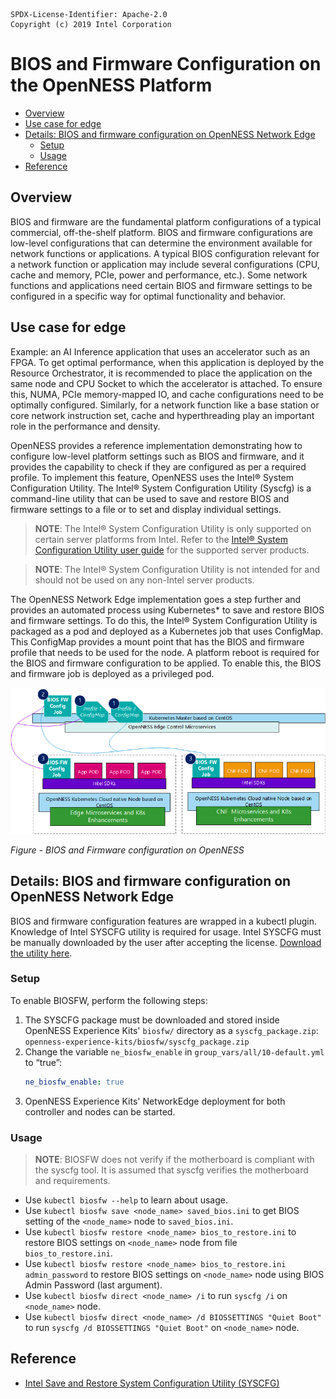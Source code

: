 ```text
SPDX-License-Identifier: Apache-2.0
Copyright (c) 2019 Intel Corporation
```
<!-- omit in toc -->
# BIOS and Firmware Configuration on the OpenNESS Platform
- [Overview](#overview)
- [Use case for edge](#use-case-for-edge)
- [Details: BIOS and firmware configuration on OpenNESS Network Edge](#details-bios-and-firmware-configuration-on-openness-network-edge)
  - [Setup](#setup)
  - [Usage](#usage)
- [Reference](#reference)

## Overview

BIOS and firmware are the fundamental platform configurations of a typical commercial, off-the-shelf platform. BIOS and firmware configurations are low-level configurations that can determine the environment available for network functions or applications. A typical BIOS configuration relevant for a network function or application may include several configurations (CPU, cache and memory, PCIe, power and performance, etc.). Some network functions and applications need certain BIOS and firmware settings to be configured in a specific way for optimal functionality and behavior.

## Use case for edge

Example: an AI Inference application that uses an accelerator such as an FPGA. 
To get optimal performance, when this application is deployed by the Resource Orchestrator, it is recommended to place the application on the same node and CPU Socket to which the accelerator is attached. To ensure this, NUMA, PCIe memory-mapped IO, and cache configurations need to be optimally configured. Similarly, for a network function like a base station or core network instruction set, cache and hyperthreading play an important role in the performance and density.

OpenNESS provides a reference implementation demonstrating how to configure low-level platform settings such as BIOS and firmware, and it provides the capability to check if they are configured as per a required profile. To implement this feature, OpenNESS uses the Intel® System Configuration Utility. The Intel® System Configuration Utility (Syscfg) is a command-line utility that can be used to save and restore BIOS and firmware settings to a file or to set and display individual settings.

>**NOTE**: The Intel® System Configuration Utility is only supported on certain server platforms from Intel. Refer to the [Intel® System Configuration Utility user guide](https://www.intel.com/content/dam/support/us/en/documents/server-products/server-boards/intel-syscfg-userguide-v1-03.pdf) for the supported server products.

>**NOTE**: The Intel® System Configuration Utility is not intended for and should not be used on any non-Intel server products.

The OpenNESS Network Edge implementation goes a step further and provides an automated process using Kubernetes\* to save and restore BIOS and firmware settings. To do this, the Intel® System Configuration Utility is packaged as a pod and deployed as a Kubernetes job that uses ConfigMap. This ConfigMap provides a mount point that has the BIOS and firmware profile that needs to be used for the node. A platform reboot is required for the BIOS and firmware configuration to be applied. To enable this, the BIOS and firmware job is deployed as a privileged pod.

 ![BIOS and Firmware configuration on OpenNESS](biosfw-images/openness_biosfw.png)

 _Figure - BIOS and Firmware configuration on OpenNESS_

## Details: BIOS and firmware configuration on OpenNESS Network Edge

BIOS and firmware configuration features are wrapped in a kubectl plugin.
Knowledge of Intel SYSCFG utility is required for usage.
Intel SYSCFG must be manually downloaded by the user after accepting the license.
[Download the utility here](https://downloadcenter.intel.com/download/29693/Save-and-Restore-System-Configuration-Utility-SYSCFG).

### Setup
To enable BIOSFW, perform the following steps:
1. The SYSCFG package must be downloaded and stored inside OpenNESS Experience Kits' `biosfw/` directory as a `syscfg_package.zip`:
`openness-experience-kits/biosfw/syscfg_package.zip`
2. Change the variable `ne_biosfw_enable` in `group_vars/all/10-default.yml` to “true”:
   ```yaml
   ne_biosfw_enable: true
   ```
3. OpenNESS Experience Kits' NetworkEdge deployment for both controller and nodes can be started.

### Usage

>**NOTE**: BIOSFW does not verify if the motherboard is compliant with the syscfg tool. It is assumed that syscfg verifies the motherboard and requirements.

* Use `kubectl biosfw --help` to learn about usage.
* Use `kubectl biosfw save <node_name> saved_bios.ini` to get BIOS setting of the `<node_name>` node to `saved_bios.ini`.
* Use `kubectl biosfw restore <node_name> bios_to_restore.ini` to restore BIOS settings on `<node_name>` node from file `bios_to_restore.ini`.
* Use `kubectl biosfw restore <node_name> bios_to_restore.ini admin_password` to restore BIOS settings on `<node_name>` node using BIOS Admin Password (last argument).
* Use `kubectl biosfw direct <node_name> /i` to run `syscfg /i` on `<node_name>` node.
* Use `kubectl biosfw direct <node_name> /d BIOSSETTINGS "Quiet Boot"` to run `syscfg /d BIOSSETTINGS "Quiet Boot"` on `<node_name>` node.

## Reference
- [Intel Save and Restore System Configuration Utility (SYSCFG)](https://downloadcenter.intel.com/download/28713/Save-and-Restore-System-Configuration-Utility-SYSCFG-)
